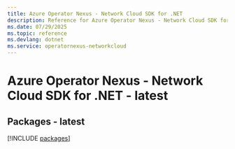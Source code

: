 ```yaml
---
title: Azure Operator Nexus - Network Cloud SDK for .NET
description: Reference for Azure Operator Nexus - Network Cloud SDK for .NET
ms.date: 07/29/2025
ms.topic: reference
ms.devlang: dotnet
ms.service: operatornexus-networkcloud
---
```

# Azure Operator Nexus - Network Cloud SDK for .NET - latest
## Packages - latest
[!INCLUDE [packages](operator-nexus---network-cloud-index.md)]